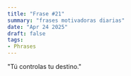 ```yaml
---
title: "Frase #21"
summary: "frases motivadoras diarias"
date: "Apr 24 2025"
draft: false
tags:
- Phrases
---
```


"Tú controlas tu destino."
